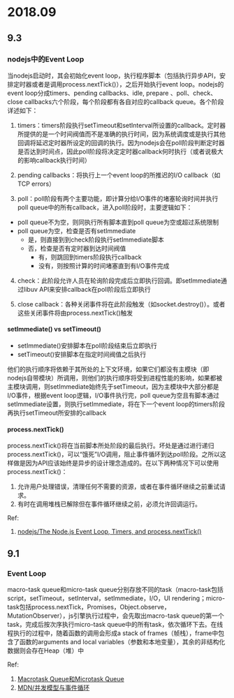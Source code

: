 # 2018.09

## 9.3

### nodejs中的Event Loop

当nodejs启动时，其会初始化event loop，执行程序脚本（包括执行异步API，安排定时器或者是调用process.nextTick()），之后开始执行event loop。nodejs的event loop分成timers、pending callbacks、idle, prepare 、poll、check、close callbacks六个阶段，每个阶段都有各自对应的callback queue。各个阶段详述如下：

1. timers：timers阶段执行setTimeout和setInterval所设置的callback。定时器所提供的是一个时间阀值而不是准确的执行时间，因为系统调度或是执行其他回调将延迟定时器所设定的回调的执行。因为nodejs会在poll阶段判断定时器是否达到时间点，因此poll阶段将决定定时器callback何时执行（或者说极大的影响callback执行时间）

2. pending callbacks：将执行上一个event loop的所推迟的I/O callback（如TCP errors）

3. poll：poll阶段有两个主要功能，即计算分给I/O事件的堵塞轮询时间并执行poll queue中的所有callback，进入poll阶段时，主要逻辑如下：

- poll queue不为空，则同执行所有脚本直到poll queue为空或超过系统限制
- poll queue为空，检查是否有setImmediate
    - 是，则直接到到check阶段执行setImmediate脚本
    - 否，检查是否有定时器到达时间阀值
        - 有，则跳回到timers阶段执行callback
        - 没有，则按照计算的时间堵塞直到有I/O事件完成

4. check：此阶段允许人员在轮询阶段完成后立即执行回调。即setImmediate通过libuv API来安排callback在poll阶段后立即执行

5. close callback：各种关闭事件将在此阶段触发（如socket.destroy()）。或者这些关闭事件将由process.nextTick()触发

#### setImmediate() vs setTimeout()

- setImmediate()安排脚本在poll阶段结束后立即执行
- setTimeout()安排脚本在指定时间阀值之后执行

他们的执行顺序将依赖于其所处的上下文环境，如果它们都没有主模块（即nodejs自带模块）所调用，则他们的执行顺序将受到进程性能的影响，如果都被主模块调用，则setImmediate始终先于setTimeout，因为主模块中大部分都是I/O事件，根据event loop逻辑，I/O事件执行完，poll queue为空且有脚本通过setImmediate设置，则执行setImmediate，将在下一个event loop的timers阶段再执行setTimeout所安排的callback

#### process.nextTick()

process.nextTick()将在当前脚本所处阶段的最后执行。坏处是通过进行递归 process.nextTick()，可以“饿死”I/O调用，阻止事件循环到达poll阶段。之所以这样做是因为API应该始终是异步的设计理念造成的。在以下两种情况下可以使用process.nextTick()：

1. 允许用户处理错误，清理任何不需要的资源，或者在事件循环继续之前重试请求。
2. 有时在调用堆栈已解除但在事件循环继续之前，必须允许回调运行。

Ref:
1. [nodejs/The Node.js Event Loop, Timers, and process.nextTick()](https://nodejs.org/en/docs/guides/event-loop-timers-and-nexttick)

## 9.1

### Event Loop

macro-task queue和micro-task queue分别存放不同的task（macro-task包括script，setTimeout，setInterval，setImmediate，I/O，UI rendering；micro-task包括process.nextTick，Promises，Object.observe，MutationObserver），js引擎执行过程中，会先取出macro-task queue的第一个task，完成后按次序执行micro-task queue中的所有task，依次循环下去。在线程执行的过程中，随着函数的调用会形成a stack of frames（帧栈），frame中包含了函数的arguments and local variables（参数和本地变量），其余的非结构化数据则会存在Heap（堆）中

Ref:
1. [Macrotask Queue和Microtask Queue](https://www.jianshu.com/p/3ed992529cfc)
2. [MDN/并发模型与事件循环](https://developer.mozilla.org/zh-CN/docs/Web/JavaScript/EventLoop)
